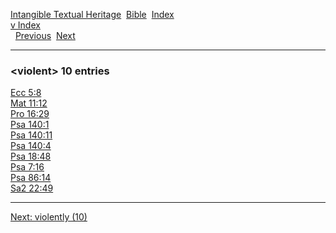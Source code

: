 [Intangible Textual Heritage](../../index)  [Bible](../index) 
[Index](index)   
[v Index](_v_)  
  [Previous](c12136)  [Next](c12138) 

------------------------------------------------------------------------

### &lt;violent&gt; 10 entries

[Ecc 5:8](../kjv/ecc005.htm#008)  
[Mat 11:12](../kjv/mat011.htm#012)  
[Pro 16:29](../kjv/pro016.htm#029)  
[Psa 140:1](../kjv/psa140.htm#001)  
[Psa 140:11](../kjv/psa140.htm#011)  
[Psa 140:4](../kjv/psa140.htm#004)  
[Psa 18:48](../kjv/psa018.htm#048)  
[Psa 7:16](../kjv/psa007.htm#016)  
[Psa 86:14](../kjv/psa086.htm#014)  
[Sa2 22:49](../kjv/sa2022.htm#049)  

------------------------------------------------------------------------

[Next: violently (10)](c12138)
